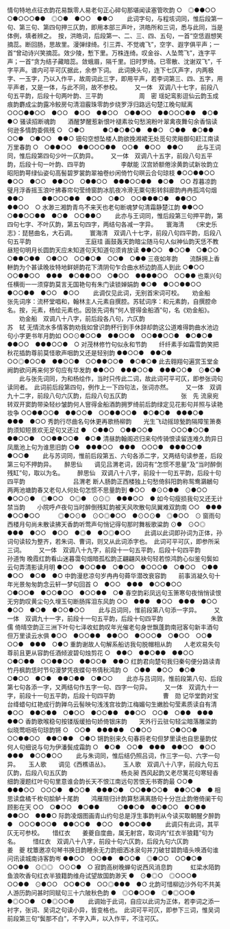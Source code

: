 <!-- { "loadSidebar": true } -->
情句特地点征衣韵花易飘零人易老句正心碎句那堪闻读塞管吹韵
○　◎●●○○　○●○○○●●　◎○●　●○○　●●○
   　　此词字句，与程垓词同，惟后段第一句、第三句、第四句押三仄韵，即用本部三声叶，洪皓所和三词，悉与此同，当是体例，填者辨之。　按，洪皓词，后段第一、二、三、四、五句，一首“空恁遐想笑摘蕊。断回肠，思故里。漫弹绿绮。引三弄、不觉魂飞”，空字、遐字俱平声；一首“曾动诗兴笑摘蕊。效少陵，慙下里。万株连绮。叹金谷、人坠莺飞”，连字平声；一首“贪为结子藏暗蕊。敛蛾眉，隔千里。旧时罗绮。已零散、沈谢双飞”，千字平声。谱内可平可仄据此，余参下词。　此词换头句，连下七仄声字，内两极字、一玉字，乃以入作平，故周词此三字，即用平声，若李词第三、四、五字，用平声者，又是一体，与此不同，故不参校。 
　　又一体　双调八十七字，前段八句五平韵，后段十句两叶韵、三平韵　　　　　　周　密
瑶妃鸾影逗仙云韵玉成痕韵麝成尘韵露冷鲛房句清泪霰珠零韵步绕罗浮归路远句楚江晚句赋离
○○○●●○○　●○○　●○○　●●○○　○●●○○　●●○○○●●　●○●　●○
骚读招断魂韵　　酒醒梦醒惹新恨叶褪素妆句愁涴粉叶翠禽夜舞句余香恼读何逊多情韵委佩残
○　○●○　　　●○●○●○●　●●○　○●●　●○●●　○○●　○●○○　●●○
钿句空想坠楼人韵欲挽湘裙无处觅句灵飚御句赶江南读万里春韵
○　○●●○○　●●○○○●●　○○●　●○○　●●○
   　　此与王词同，惟后段第四句少叶一仄韵异。 
　　又一体　双调八十五字，前段八句五平韵，后段十句一叶韵、四平韵　　　　　　李献能
汉宫娇额倦涂黄韵试新妆韵立昭阳韵萼绿仙姿句高髻碧罗裳韵翠袖卷纱闲倚竹句暝云合句琼枝
●○○●●○○　●○○　●○○　●●○○　○●●○○　●●●○○●●　●○●　○○
荐暮凉韵　　璧月浮香摇玉浪叶拂春帘句莹绮窗韵冰肌夜冷滑无粟句影转斜廊韵冉冉孤鸿句烟
●●○　　　●●○○○●●　●○○　○●○　○○●●●○●　●●○○　●●○○　○
水渺三湘韵青鸟不来天也老句断魂梦句清霜静楚江韵
●●○○　○●●○○●●　●○●　○○●●○
   　　此亦与王词同，惟后段第三句押平韵，第四句七字、不叶仄韵，第五句四字，两结句各减一字异。 
　
寰海清　　《宋史乐志》：琵琶曲名，大石调。
　　寰海清　双调八十七字，前段八句四平韵，后段八句五平韵　　　　　　　　　王庭珪
画鼓轰天韵暗尘随马句人似神仙韵天恁不教昼短句明月长圆韵天应未知道句天知道句须肯放读
●●○○　●○○●　○●○○　○●●○●●　○●○○　○○●○●　○○●　○●●
三夜如年韵　　流酥拥上香軿韵为个甚读晚妆特地鲜妍韵花下清阴句乍合曲水桥边韵高人到此
○●○○　　　○○●●○○　●●●　●○●●○○　○●○○　●●●●○○　○○●●
也乘兴句任横街一一须穿韵莫言无国艳句有朱门读锁婵娟韵
●○●　●○○●●○○　●○○●●　●○○　●○○
   　　此调仅见此词，无别首宋词可校。 
　
劝金船　　张先词序：流杯堂唱和，翰林主人元素自撰腔。苏轼词序：和元素韵，自撰腔命名。按，元素，杨绘元素也。因张先词有“何人窨得金船酒”句，名《劝金船》。
　　劝金船　双调八十八字，前后段各八句，六仄韵　　　　　　　　　　　　　　苏　轼
无情流水多情客韵劝我如曾识韵杯行到手休辞却韵这公道难得韵曲水池边句小字更书年月韵如
○○⊙●○○●　●●○○●　○○●●○○●　●○●○●　●●○○　●●●○○●　○
对茂林修竹句似永和节韵　　纤纤素手如霜雪韵笑把秋花插韵尊前莫怪歌声咽韵又还是轻别韵
●●○○●　●●○●　　　○○◎●○○●　●●○○●　○○●●○○●　●○●○●
此去翱翔句遍赏玉堂金阙韵欲问再来何岁句应有华发韵
●●○○　●●●○○●　●●●○○●　⊙●○●
   　　此与张先词同，为和杨绘作，当时只传此二词，故此词可平可仄，即参张词句读同者。　此词前后段第四句，例作上一下四句法，张词亦然。 
　　又一体　双调九十二字，前段八句六仄韵，后段八句五仄韵　　　　　　　　　张　先
流泉宛转双开窦韵带染轻纱皱韵何人窨得金船酒韵拥罗绮前后韵绿定见花影句并照与读艳妆争
○○●●○○●　●●○○●　○○●●○○●　●○●○●　●●●○●　●●●　●○○
秀韵行尽曲名句休更再歌杨柳韵　　光生飞动摇琼甃韵隔障笙箫奏韵须知短景欢无足句又还过
●　○●●○　○●●○○●　　　○○○●○○●　●●○○●　○○●●○○●　●○●
清昼韵翰阁迟归来句传骑恨读留连难久韵异日凤凰池上句为谁思旧韵
○●　●●●○○　●●●　○○○●　●●●○○●　●○○●
   　　此与苏词同，惟前后段第五、六句各添二字，又两结句读参差，后段第三句不押韵异。 
　
醉思仙　　调见吕渭老词，因词有“怎惯不思量”及“当时醉倒残缸”句，取以为名。
　　醉思仙　双调八十八字，前段十一句五平韵，后段十句四平韵　　　　　　　　吕渭老
断人肠韵正西楼独上句愁倚斜阳韵称鸳鸯鸂鶒句两两池塘韵春又老句人何处句怎惯不思量韵到
●○○　●⊙○●●　⊙●○○　●○○⊙●　◎●○○　○◎●　⊙⊙◎　●●●○○　●
如今句瘦损我句又还无计禁当韵　　小院呼卢夜句当时醉倒残缸韵被天风吹散句凤翼难双韵南
○○　●●●　●○○●○○　　　◎●○⊙●　⊙○◎●○○　●⊙○⊙●　◎●○○　⊙
窗雨句西楼月句尚未散读拂天香韵听莺声句悄记得句那时舞板歌粱韵
⊙●　⊙○◎　●●●　●○○　●○○　●◎●　●○◎●○○
   　　此调以此词即孙词为正体，孙词句读较为整齐，若朱词、曹词，则又从此词添字也。　此词可平可仄，即参所采三词。 
　　又一体　双调八十九字，前段十一句五平韵，后段十句四平韵　　　　　　　　孙道恂
晚霞红韵看山迷暮霭句烟暗孤松韵正翩翩风袂句轻若惊鸿韵心似鉴句鬓如云句弄清影读月明
●○○　●○○●●　○●○○　●○○○●　○●○○　○●●　●○○　●○●　●○
中韵漫悲凉句岁冉冉句蕣华潜改衰容韵　　前事消凝久句十年光景匆匆韵念云轩一梦句回首
○　●○○　●●●　●○○●○○　　　○●○○●　●○○●○○　●○○●●　○●
春空韵彩凤远句玉箫寒句夜悄悄读恨无穷韵叹黄尘句久埋玉句断肠挥泪东风韵
○○　●●●　●○○　●●●　●○○　●○○　●○●　●○○●○○
   　　此与吕词同，惟前段第八句添一字异。 
　　又一体　双调九十一字，前段十一句五平韵，后段十句四平韵　　　　　　　　朱敦儒
倚晴空韵正三洲下叶句七泽收虹韵叹年光催老句身世飘蓬韵南冠客句新丰酒句但万里读云水俱
●○○　●○○●●　●●○○　●○○○●　○●○○　○○●　○○●　●●●　○●○
重韵谢故人句解系船访我句脱帽相从韵　　人老欢易失句尊前且更从容韵任酒倾波碧句烛剪花
○　●●○　●●○●●　●●○○　　　○●○●●　○○●●○○　●●○○●　●●○
红韵君向楚句我归秦句便分路读青竹丹枫韵恁时节句漫梦凭夜蝶句书倩秋鸿韵
○　○●●　●○○　●○●　○●○○　●○●　●●○●●　○●○○
   　　此亦与吕词同，惟前段第八句、后段第七句各添一字，又两结句作五字一句、四字一句异。 
　　又一体　双调九十一字，前段十一句五平韵，后段十句四平韵　　　　　　　　曹　勋
记华堂韵对宝台绛蜡句红艳成行韵亸乌云髻映句浅浅宫妆韵江梅媚句生嫩脸句莹素质读自有清
●○○　●●○●●　○●○○　●○○●●　●●○○　○○●　○●●　●●●　●●○
香韵歌喉稳句按镂版缓拍句娇倚银床韵　　天外行云驻句轻尘暗落雕梁韵似晓莺呖呖句琼韵锵
○　○○●　●●●●●　○●○○　　　○●○○●　○○●●○○　●●○●●　○●○
锵韵别来久句春将老句但梦里读也自思量韵仗何人句细说与句为伊潘鬓成霜韵
○　●○●　○○●　●●●　●●○○　●○○　●●●　●○○●○○
   　　此与朱词同，惟后结仍照吕词，作三字一句、六字一句异。 
　
玉人歌　　调见《西樵语丛》。
　　玉人歌　双调八十八字，前段九句五仄韵，后段八句五仄韵　　　　　　　　　杨炎昶
西风起韵又老尽篱花句寒轻香细韵漫题红叶句句里意谁会韵长天不恨江南远句苦恨无书寄韵最
○○●　●●●○○　○○○●　●○○●　●●●○●　○○●●○○●　●●○○●　●
相思读盘橘千枚句脍鲈十尾韵　　鸿雁阻归计韵算愁满离肠句十分岂止韵倦倚阑干句顾影在天
○○　○●○○　●○●●　　　○●●○●　●○●○○　●○●●　●●○○　●●●○
际韵凌烟图画青山约句总是浮生事韵判从今读买取朝醒夕醉韵
●　○○○●○○●　●●○○●　●○○　●●○○●●
   　　此调只有此词，其平仄无可参校。 
　
惜红衣　　姜夔自度曲，属无射宫，取词内“红衣半狼籍”句为名。
　　惜红衣　双调八十八字，前段十句六仄韵，后段九句六仄韵　　　　　　　　　姜　夔
枕簟邀凉句琴书换日韵睡余无力韵细洒冰泉句并刀破甘碧韵墙头唤酒句谁问讯读城南诗客韵岑
●●○○　○○●●　●○○●　◎●○○　○○●○●　○○●●　⊙◎◎　○⊙○●　○
寂韵高树晚蝉句说西风消息韵　　　虹梁水陌韵鱼浪吹香句红衣半狼籍韵维舟试望故国韵渺天
●　⊙●◎○　◎○○○●　　　　○○●●　⊙●○○　○○●○●　○○◎●●●　●○
北韵可惜柳边沙外句不共美人游历韵问甚时同赋句三十六陂秋色韵
●　◎○●○○●　◎●◎○○●　●◎○○●　○●◎○○●
   　　此调始于此词，自应以此词为正体，若李词之添一衬字，张词、吴词之句读小异，皆变格也。　此词可平可仄，即参下三词，惟吴词前段第三句“鬓那不白”，不字入声，以入作平，不注可仄。 
